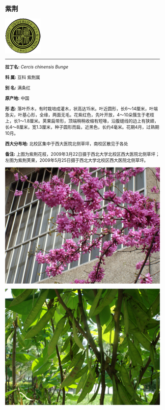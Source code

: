 ## 紫荆

![西北大学校园网络植物志](JPG/nwu.gif)

---

**拉丁名:**  _Cercis chinensis Bunge_

**科 属:** 豆科 紫荆属

**别 名:** 满条红

**原产地:** 中国

**形  态:** 落叶乔木，有时栽培成灌木，状高达15米。叶近圆形，长6～14厘米，叶端急尖，叶基心形，全缘，两面无毛。花紫红色，先叶开放，4～10朵簇生于老枝上，长1～1.8厘米。荚果扁带形，顶端稍稍收缩有短喙，沿腹缝线的边上有狭翅，长4～8厘米，宽1.3厘米，种子圆形而扁，近黑色，长约4毫米。花期4月，过熟期10月。　　　

**西大分布地:** 北校区集中于西大医院北侧草坪，南校区散见于各处  

**备注:** 上图为紫荆花枝，2009年3月22日摄于西北大学北校区西大医院北侧草坪；左图为紫荆荚果，2009年5月25日摄于西北大学北校区西大医院北侧草坪。

![紫荆](JPG/紫荆1.JPG) 

![紫荆](JPG/紫荆果.JPG) 

